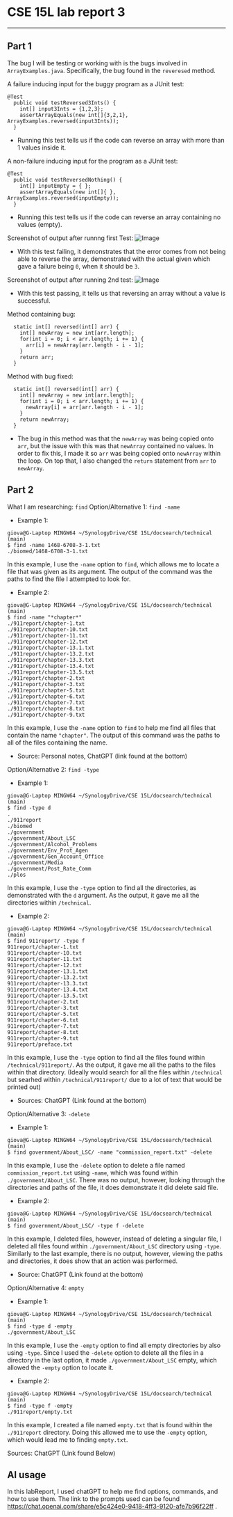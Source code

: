 # CSE 15L lab report 3
---

## **Part 1**

The bug I will be testing or working with is the bugs involved in `ArrayExamples.java`. Specifically, the bug found in the `reveresed` method.

A failure inducing input for the buggy program as a JUnit test:
```
@Test
  public void testReversed3Ints() {
    int[] input3Ints = {1,2,3};
    assertArrayEquals(new int[]{3,2,1}, ArrayExamples.reversed(input3Ints));
  }
```
* Running this test tells us if the code can reverse an array with more than 1 values inside it.

A non-failure inducing input for the program as a JUnit test:
```
@Test
  public void testReversedNothing() {
    int[] inputEmpty = { };
    assertArrayEquals(new int[]{ }, ArrayExamples.reversed(inputEmpty));
  }
```
* Running this test tells us if the code can reverse an array containing no values (empty).

Screenshot of output after runnng first Test:
![Image](testReversed3Int.png)
* With this test failing, it demonstrates that the error comes from not being able to reverse the array, demonstrated with the actual given which gave a failure being `0`, when it should be `3`.

Screenshot of output after running 2nd test:
![Image](testReversedNothing.png)
* With this test passing, it tells us that reversing an array without a value is successful.

Method containing bug:
```
  static int[] reversed(int[] arr) {
    int[] newArray = new int[arr.length];
    for(int i = 0; i < arr.length; i += 1) {
      arr[i] = newArray[arr.length - i - 1];
    }
    return arr;
  }
```
Method with bug fixed:
```
  static int[] reversed(int[] arr) {
    int[] newArray = new int[arr.length];
    for(int i = 0; i < arr.length; i += 1) {
      newArray[i] = arr[arr.length - i - 1];
    }
    return newArray;
  }
```
* The bug in this method was that the `newArray` was being copied onto `arr`, but the issue with this was that `newArray` contained no values. In order to fix this, I made it so `arr` was being copied onto `newArray` within the loop. On top that, I also changed the `return` statement from `arr` to `newArray`.

## **Part 2**
What I am researching: `find`
Option/Alternative 1: `find -name`
* Example 1:
```
giova@G-Laptop MINGW64 ~/SynologyDrive/CSE 15L/docsearch/technical (main)
$ find -name 1468-6708-3-1.txt
./biomed/1468-6708-3-1.txt
```
In this example, I use the `-name` option to `find`, which allows me to locate a file that was given as its argument. The output of the command was the paths to find the file I attempted to look for.
* Example 2:
```
giova@G-Laptop MINGW64 ~/SynologyDrive/CSE 15L/docsearch/technical (main)
$ find -name "*chapter*"
./911report/chapter-1.txt
./911report/chapter-10.txt
./911report/chapter-11.txt
./911report/chapter-12.txt
./911report/chapter-13.1.txt
./911report/chapter-13.2.txt
./911report/chapter-13.3.txt
./911report/chapter-13.4.txt
./911report/chapter-13.5.txt
./911report/chapter-2.txt
./911report/chapter-3.txt
./911report/chapter-5.txt
./911report/chapter-6.txt
./911report/chapter-7.txt
./911report/chapter-8.txt
./911report/chapter-9.txt
```
In this example, I use the `-name` option to `find` to help me find all files that contain the name `"chapter"`. The output of this command was the paths to all of the files containing the name.
* Source: Personal notes, ChatGPT (link found at the bottom)

Option/Alternative 2: `find -type`
* Example 1:
```
giova@G-Laptop MINGW64 ~/SynologyDrive/CSE 15L/docsearch/technical (main)
$ find -type d
.
./911report
./biomed
./government
./government/About_LSC
./government/Alcohol_Problems
./government/Env_Prot_Agen
./government/Gen_Account_Office
./government/Media
./government/Post_Rate_Comm
./plos
```
In this example, I use the `-type` option to find all the directories, as demonstrated with the `d` argument. As the output, it gave me all the directories within `/technical`.
* Example 2:
```
giova@G-Laptop MINGW64 ~/SynologyDrive/CSE 15L/docsearch/technical (main)
$ find 911report/ -type f
911report/chapter-1.txt
911report/chapter-10.txt
911report/chapter-11.txt
911report/chapter-12.txt
911report/chapter-13.1.txt
911report/chapter-13.2.txt
911report/chapter-13.3.txt
911report/chapter-13.4.txt
911report/chapter-13.5.txt
911report/chapter-2.txt
911report/chapter-3.txt
911report/chapter-5.txt
911report/chapter-6.txt
911report/chapter-7.txt
911report/chapter-8.txt
911report/chapter-9.txt
911report/preface.txt
```
In this example, I use the `-type` option to find all the files found within `/technical/911report/`. As the output, it gave me all the paths to the files within that directory. (Ideally would search for all the files within `/technical` but searhed within `/technical/911report/` due to a lot of text that would be printed out)
* Sources: ChatGPT (Link found at the bottom)

Option/Alternative 3: `-delete`
* Example 1:
```
giova@G-Laptop MINGW64 ~/SynologyDrive/CSE 15L/docsearch/technical (main)
$ find government/About_LSC/ -name "commission_report.txt" -delete

```
In this example, I use the `-delete` option to delete a file named `commission_report.txt` using `-name`, which was found within `./government/About_LSC`. There was no output, however, looking through the directories and paths of the file, it does demonstrate it did delete said file.

* Example 2:
```
giova@G-Laptop MINGW64 ~/SynologyDrive/CSE 15L/docsearch/technical (main)
$ find government/About_LSC/ -type f -delete

```
In this example, I deleted files, however, instead of deleting a singular file, I deleted all files found within `./government/About_LSC` directory using `-type`. Similarly to the last example, there is no output, however, viewing the paths and directories, it does show that an action was performed.

* Source: ChatGPT (Link found at the bottom)

Option/Alternative 4: `empty`
* Example 1:
```
giova@G-Laptop MINGW64 ~/SynologyDrive/CSE 15L/docsearch/technical (main)
$ find -type d -empty
./government/About_LSC
```
In this example, I use the `-empty` option to find all empty directories by also using `-type`. Since I used the `-delete` option to delete all the files in a directory in the last option, it made `./government/About_LSC` empty, which allowed the `-empty` option to locate it.

* Example 2:
```
giova@G-Laptop MINGW64 ~/SynologyDrive/CSE 15L/docsearch/technical (main)
$ find -type f -empty
./911report/empty.txt
```
In this example, I created a file named `empty.txt` that is found within the `./911report` directory. Doing this allowed me to use the `-empty` option, which would lead me to finding `empty.txt`.

Sources: ChatGPT (Link found Below)

## AI usage
In this labReport, I used chatGPT to help me find options, commands, and how to use them. The link to the prompts used can be found https://chat.openai.com/share/e5c424e0-9418-4ff3-9120-afe7b96f22ff .
